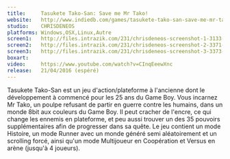 ```yaml
---
title:     Tasukete Tako-San: Save me Mr Tako!
website:   http://www.indiedb.com/games/tasukete-tako-san-save-me-mr-tako
studio:    CHRISDENEOS
platforms: Windows,OSX,Linux,Autre
screen1:   http://files.intrazik.com/231/chrisdeneos-screenshot-1-3133-493-20150428-215618.png
screen2:   http://files.intrazik.com/231/chrisdeneos-screenshot-2-3371-493-20150428-215618.png
screen3:   http://files.intrazik.com/231/chrisdeneos-screenshot-3-3373-493-20150428-215619.png
boxart:    
video:     https://www.youtube.com/watch?v=CInqEeewXnc
release:   21/04/2016 (espéré)
---
```


Tasukete Tako-San est un jeu d'action/plateforme à l'ancienne dont le développement à commencé pour les 25 ans du Game Boy. Vous incarnez Mr Tako, un poulpe refusant de partir en guerre contre les humains, dans un monde 8bit aux couleurs du Game Boy. Il peut cracher de l'encre, ce qui change les ennemis en plateforme, et peu aussi trouver un des 35 pouvoirs supplémentaires afin de progresser dans sa quête. Le jeu contient un mode Histoire, un mode Runner avec un monde généré semi aléatoirement et un scrolling forcé, ainsi qu'un mode Multijoueur en Coopération et Versus en arène (jusqu'à 4 joueurs).